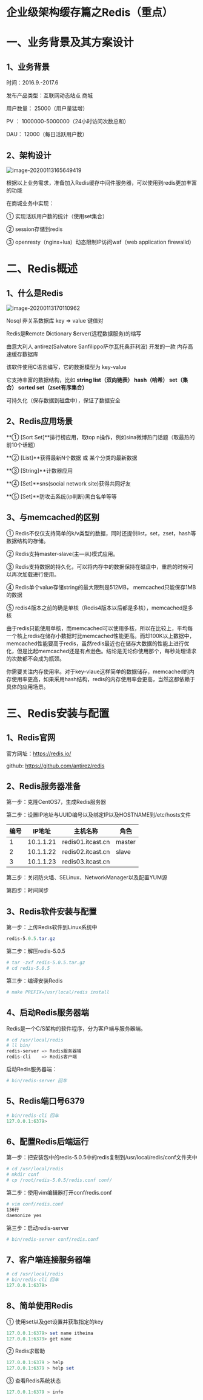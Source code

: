 # 企业级架构缓存篇之Redis（重点）

# 一、业务背景及其方案设计

## 1、业务背景

时间：2016.9.-2017.6

发布产品类型：互联网动态站点 商城

用户数量： 25000（用户量猛增）

PV ： 1000000-5000000（24小时访问次数总和）

DAU： 12000（每日活跃用户数）

## 2、架构设计

![image-20200113165649419](media/image-20200113165649419.png)

根据以上业务需求，准备加入Redis缓存中间件服务器，可以使用到redis更加丰富的功能

在商城业务中实现：

① 实现活跃用户数的统计（使用set集合）

② session存储到redis

③ openresty（nginx+lua）动态限制IP访问waf（web application firewalld）

# 二、Redis概述

## 1、什么是Redis

![image-20200113170110962](media/image-20200113170110962.png)

Nosql 非关系数据库 key => value  键值对

Redis是**R**emote **D**ictionary **S**erver(远程数据服务)的缩写

由意大利人 antirez(Salvatore Sanfilippo萨尔瓦托桑菲利波)  开发的一款 内存高速缓存数据库

该软件使用C语言编写，它的数据模型为 key-value

它支持丰富的数据结构，比如 **string   list（双向链表）  hash（哈希）   set（集合）  sorted set（zset有序集合）**

可持久化（保存数据到磁盘中），保证了数据安全

## 2、Redis应用场景

**① [Sort Set]**排行榜应用，取top n操作，例如sina微博热门话题（取最热的前10个话题）

**② [List]**获得最新N个数据 或 某个分类的最新数据

**③ [String]**计数器应用

**④ [Set]**sns(social network site)获得共同好友

**⑤ [Set]**防攻击系统(ip判断)黑白名单等等

## 3、与memcached的区别

① Redis不仅仅支持简单的k/v类型的数据，同时还提供list，set，zset，hash等数据结构的存储。

② Redis支持master-slave(主—从)模式应用。

③ Redis支持数据的持久化，可以将内存中的数据保持在磁盘中，重启的时候可以再次加载进行使用。

④ Redis单个value存储string的最大限制是512MB， memcached只能保存1MB的数据

⑤ redis4版本之前的确是单核（Redis4版本以后都是多核），memcached是多核

由于redis只能使用单核，而memcached可以使用多核，所以在比较上，平均每一个核上redis在储存小数据时比memcached性能更高。而却100K以上数据中，memcached性能要高于redis，虽然redis最近也在储存大数据的性能上进行优化，但是比起memcached还是有点逊色。结论是无论你使用那个，每秒处理请求的次数都不会成为瓶颈。

你需要关注内存使用率。对于key-vlaue这样简单的数据储存，memcached的内存使用率更高，如果采用hash结构，redis的内存使用率会更高，当然这都依赖于具体的应用场景。

# 三、Redis安装与配置

## 1、Redis官网

官方网址：<https://redis.io/>

github: <https://github.com/antirez/redis>

## 2、Redis服务器准备

第一步：克隆CentOS7，生成Redis服务器

第二步：设置IP地址与UUID编号以及绑定IP以及HOSTNAME到/etc/hosts文件

| 编号 | IP地址    | 主机名称          | 角色   |
| ---- | --------- | ----------------- | ------ |
| 1    | 10.1.1.21 | redis01.itcast.cn | master |
| 2    | 10.1.1.22 | redis02.itcast.cn | slave  |
| 3    | 10.1.1.23 | redis03.itcast.cn |        |

第三步：关闭防火墙、SELinux、NetworkManager以及配置YUM源

第四步：时间同步

## 3、Redis软件安装与配置

第一步：上传Redis软件到Linux系统中

```powershell
redis-5.0.5.tar.gz
```

第二步：解压redis-5.0.5

```powershell
# tar -zxf redis-5.0.5.tar.gz
# cd redis-5.0.5
```

第三步：编译安装Redis

```powershell
# make PREFIX=/usr/local/redis install
```

## 4、启动Redis服务器端

Redis是一个C/S架构的软件程序，分为客户端与服务器端。

```powershell
# cd /usr/local/redis
# ll bin/
redis-server => Redis服务器端
redis-cli	 => Redis客户端
```

启动Redis服务器端：

```powershell
# bin/redis-server 回车
```

## 5、Redis端口号6379

```powershell
# bin/redis-cli 回车
127.0.0.1:6379>
```

## 6、配置Redis后端运行

第一步：把安装包中的redis-5.0.5中的redis复制到/usr/local/redis/conf文件夹中

```powershell
# cd /usr/local/redis
# mkdir conf
# cp /root/redis-5.0.5/redis.conf conf/
```

第二步：使用vim编辑器打开conf/redis.conf

```powershell
# vim conf/redis.conf
136行 
daemonize yes
```

第三步：启动redis-server

```powershell
# bin/redis-server conf/redis.conf
```

## 7、客户端连接服务器端

```powershell
# cd /usr/local/redis
# bin/redis-cli 回车
127.0.0.1:6379>
```

## 8、简单使用Redis

① 使用set以及get设置并获取指定的key

```powershell
127.0.0.1:6379> set name itheima
127.0.0.1:6379> get name
```

② Redis求帮助

```powershell
127.0.0.1:6379 > help
127.0.0.1:6379 > help set
```

③ 查看Redis系统状态

```powershell
127.0.0.1:6379 > info
```

